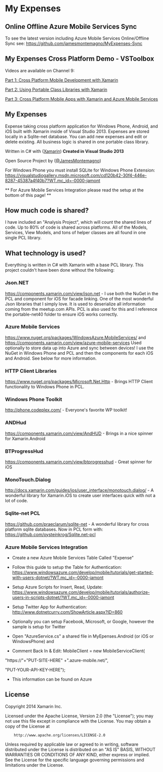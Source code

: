My Expenses
==========

## Online Offline Azure Mobile Services Sync
To see the latest version including Azure Mobile Services Online/Offline Sync see:
https://github.com/jamesmontemagno/MyExpenses-Sync

## My Expenses Cross Platform Demo - VSToolbox

Videos are available on Channel 9:

[Part 1: Cross Platform Mobile Development with Xamarin](https://channel9.msdn.com/Shows/Visual-Studio-Toolbox/Cross-Platform-Development-With-Xamarin?WT.mc_id=-0000-jamont)

[Part 2: Using Portable Class Libraries with Xamarin](https://channel9.msdn.com/Shows/Visual-Studio-Toolbox/Using-Portable-Class-Libraries-with-Xamarin?WT.mc_id=-0000-jamont)

[Part 3: Cross Platform Mobile Apps with Xamarin and Azure Mobile Services](https://channel9.msdn.com/Shows/Visual-Studio-Toolbox/Cross-Platform-Mobile-Apps-with-Xamarin-and-Azure-Mobile-Services?WT.mc_id=-0000-jamont)

## My Expenses

Expense taking cross platform application for Windows Phone, Android, and iOS built with Xamarin inside of Visual Studio 2013. Expenses are stored locally in a Sqlite-net database. You can add new expenses and edit or delete existing. All business logic is shared in one portable class library.

Written in C# with ([Xamarin](http://www.xamarin.com))  **Created in Visual Studio 2013**

Open Source Project by ([@JamesMontemagno](http://www.twitter.com/jamesmontemagno)) 

For Windows Phone you must install SQLite for Windows Phone Extension: https://visualstudiogallery.msdn.microsoft.com/cd120b42-30f4-446e-8287-45387a4f40b7?WT.mc_id=-0000-jamont

** For Azure Mobile Services Integration please read the setup at the bottom of this page! **

## How much code is shared?
I have included an "Analysis Project", which will count the shared lines of code. Up to 80% of code is shared across platforms. All of the Models, Services, View Models, and tons of helper classes are all found in one single PCL library. 

## What technology is used?
Everything is written in C# with Xamarin with a base PCL library. This project couldn't have been done without the following:

### Json.NET
https://components.xamarin.com/view/json.net - I use both the NuGet in the PCL and component for iOS for facade linking. One of the most wonderful Json libraries that I simply love. It is used to deserialize all information coming from the meetup.com APIs. PCL is also used for this and I reference the portable-net40 folder to ensure iOS works correctly.

### Azure Mobile Services
https://www.nuget.org/packages/WindowsAzure.MobileServices/ and https://components.xamarin.com/view/azure-mobile-services Used optionally to store data up into Azure and sync between devices! I use the NuGet in Windows Phone and PCL and then the components for each iOS and Android. See below for more information.

### HTTP Client Libraries
https://www.nuget.org/packages/Microsoft.Net.Http - Brings HTTP Client functionality to Windows Phone in PCL.

### Windows Phone Toolkit
http://phone.codeplex.com/ - Everyone's favorite WP toolkit!

### ANDHud
https://components.xamarin.com/view/AndHUD - Brings in a nice spinner for Xamarin.Android

### BTProgressHud
https://components.xamarin.com/view/btprogresshud - Great spinner for iOS

### MonoTouch.Dialog
http://docs.xamarin.com/guides/ios/user_interface/monotouch.dialog/ - A wonderful library for Xamarin.iOS to create user interfaces quick with not a lot of code.

### Sqlite-net PCL
https://github.com/praeclarum/sqlite-net - A wonderful library for cross platform sqlite databases.
Now in PCL form with: https://github.com/oysteinkrog/Sqlite.net-pcl

### Azure Mobile Services Integration

* Create a new Azure Mobile Services Table Called "Expense"
* Follow this guide to setup the Table for Authentication: https://www.windowsazure.com/develop/mobile/tutorials/get-started-with-users-dotnet/?WT.mc_id=-0000-jamont

* Setup Azure Scripts for Insert, Read, Update: https://www.windowsazure.com/develop/mobile/tutorials/authorize-users-in-scripts-dotnet/?WT.mc_id=-0000-jamont

* Setup Twitter App for Authentication: http://www.dotnetcurry.com/ShowArticle.aspx?ID=860

* Optionally you can setup Facebook, Microsoft, or Google, however the sample is setup for Twitter

* Open "AzureService.cs" a shared file in MyEpenses.Android (or iOS or WindowsPhone) and 
* Comment Back In & Edit: MobileClient = new MobileServiceClient(
        
"https://"+"PUT-SITE-HERE" +".azure-mobile.net/",
        
"PUT-YOUR-API-KEY-HERE");

* This information can be found on Azure
        

## License

  Copyright 2014  Xamarin Inc.

   Licensed under the Apache License, Version 2.0 (the "License");
   you may not use this file except in compliance with the License.
   You may obtain a copy of the License at

        http://www.apache.org/licenses/LICENSE-2.0

   Unless required by applicable law or agreed to in writing, software
   distributed under the License is distributed on an "AS IS" BASIS,
   WITHOUT WARRANTIES OR CONDITIONS OF ANY KIND, either express or implied.
  See the License for the specific language governing permissions and
   limitations under the License.
